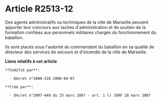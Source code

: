# Article R2513-12

Des agents administratifs ou techniques de la ville de Marseille peuvent apporter leur concours aux taches d'administration
et de soutien de la formation confiées aux personnels militaires chargés du fonctionnement du bataillon.

Ils sont placés sous l'autorité du commandant du bataillon en sa qualité de directeur des services de secours et d'incendie
de la ville de Marseille.

**Liens relatifs à cet article**

	**Codifié par**:

	  - Décret n°2000-318 2000-04-07

	**Créé par**:

	  - Décret n°2007-449 du 25 mars 2007 - art. 1 () JORF 28 mars 2007
